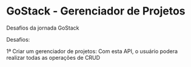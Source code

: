 # GoStack - Gerenciador de Projetos
Desafios da jornada GoStack


Desafios:

1ª Criar um gerenciador de projetos:
    Com esta API, o usuário podera realizar todas as operações de CRUD
